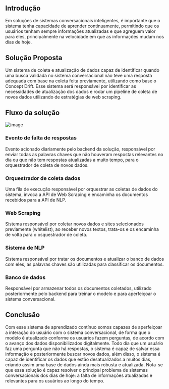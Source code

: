 ## Introdução
Em soluções de sistemas conversacionais inteligentes, é importante que o sistema tenha capacidade de aprender continuamente, permitindo que os usuários tenham sempre informações atualizadas e que agreguem valor para eles, principalmente na velocidade em que as informações mudam nos dias de hoje.

## Solução Proposta
Um sistema de coleta e atualização de dados capaz de identificar quando uma busca validada no sistema conversacional não teve uma resposta adequada com base na coleta feita previamente, utilizando como base o Concept Drift. Esse sistema será responsável por identificar as necessidades de atualização dos dados e rodar um pipeline de coleta de novos dados utilizando de estratégias de web scraping.

## Fluxo da solução
![image](https://github.com/FelipeSaadi/ponderada-aprendizado-continuo/assets/54749257/03c9b48d-5cff-4cb1-90ab-c9935e76c69c)

###  Evento de falta de respostas
Evento acionado diariamente pelo backend da solução, responsável por enviar todas as palavras chaves que não houveram respostas relevantes no dia ou que não tem respostas atualizadas a muito tempo, para o orquestrador de coleta de novos dados.

### Orquestrador de coleta dados
Uma fila de execução responsável por orquestrar as coletas de dados do sistema, invoca a API de Web Scraping e encaminha os documentos recebidos para a API de NLP.

### Web Scraping
Sistema responsável por coletar novos dados e sites selecionados previamente (whitelist), ao receber novos textos, trata-os e os encaminha de volta para o osquestrador de coleta.

### Sistema de NLP
Sistema responsável por tratar os documentos e atualizar o banco de dados com eles, as palavras chaves são utilizadas para classificar os documentos.

### Banco de dados
Responsável por armazenar todos os documentos coletados, utilizado posteriormente pelo backend para treinar o modelo e para aperfeiçoar o sistema conversacional.


## Conclusão
Com esse sistema de aprendizado contínuo somos capazes de aperfeiçoar a interação do usuário com o sistema conversacional, de forma que o modelo é atualizado conforme os usuários fazem perguntas, de acordo com o avanço dos dados disponibilizados digitalmente.
Todo dia que um usuário faz uma pergunta que não há respostas, o sistema é capaz de salvar essa informação e posteriormente buscar novos dados, além disso, o sistema é capaz de identificar os dados que estão desatualizados a muitos dias, criando assim uma base de dados ainda mais robusta e atualizada. Nota-se que essa solução é capaz resolver o principal problema de sistemas conversacionais dos dias de hoje: a falta de informações atualizadas e relevantes para os usuários ao longo do tempo.
